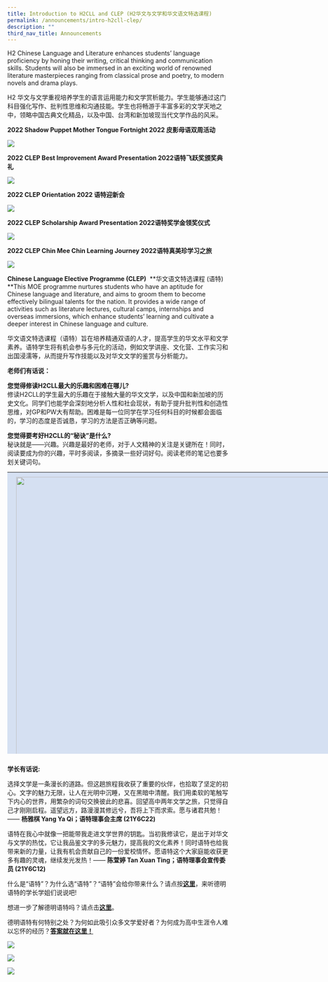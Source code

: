 ```yaml
---
title: Introduction to H2CLL and CLEP (H2华文与文学和华文语文特选课程)
permalink: /announcements/intro-h2cll-clep/
description: ""
third_nav_title: Announcements
---
```


H2 Chinese Language and Literature enhances students’ language proficiency by honing their writing, critical thinking and communication skills. Students will also be immersed in an exciting world of renowned literature masterpieces ranging from classical prose and poetry, to modern novels and drama plays.

H2 华文与文学重视培养学生的语言运用能力和文学赏析能力。学生能够通过这门科目强化写作、批判性思维和沟通技能。学生也将畅游于丰富多彩的文学天地之中，领略中国古典文化精品，以及中国、台湾和新加坡现当代文学作品的风采。

**2022 Shadow Puppet Mother Tongue Fortnight 2022 皮影母语双周活动**

![](/images/2022-Shadow-Puppet_Mother-Tongue-fortnight-2022.jpeg)

**2022 CLEP Best Improvement Award Presentation 2022语特飞跃奖颁奖典礼**

![](/images/2022-CLEP-Best-Improvement-Award-presentation-2022-scaled.jpg)

**2022 CLEP Orientation 2022 语特迎新会**

![](/images/2022-CLEP-Orientation-2022.jpg)

**2022 CLEP Scholarship Award Presentation 2022语特奖学金领奖仪式**

![](/images/2022-CLEP-Scholarship-Award-presentation-2022-scaled.jpg)

**2022 CLEP Chin Mee Chin Learning Journey 2022语特真美珍学习之旅**

![](/images/2022-CLEP-Student-Council-Handover-Ceremony-2022-scaled.jpg)

**Chinese Language Elective Programme (CLEP)**  **华文语文特选课程 (语特)  
**This MOE programme nurtures students who have an aptitude for Chinese language and literature, and aims to groom them to become effectively bilingual talents for the nation. It provides a wide range of activities such as literature lectures, cultural camps, internships and overseas immersions, which enhance students’ learning and cultivate a deeper interest in Chinese language and culture.

华文语文特选课程（语特）旨在培养精通双语的人才，提高学生的华文水平和文学素养。语特学生将有机会参与多元化的活动，例如文学讲座、文化营、工作实习和出国浸濡等，从而提升写作技能以及对华文文学的鉴赏与分析能力。

**老师们有话说：**

**您觉得修读H2CLL最大的乐趣和困难在哪儿?**  
修读H2CLL的学生最大的乐趣在于接触大量的华文文学，以及中国和新加坡的历史文化。同学们也能学会深刻地分析人性和社会现状，有助于提升批判性和创造性思维，对GP和PW大有帮助。困难是每一位同学在学习任何科目的时候都会面临的，学习的态度是否诚恳，学习的方法是否正确等问题。

**您觉得要考好H2CLL的“秘诀”是什么?**  
秘诀就是——兴趣。兴趣是最好的老师，对于人文精神的关注是关键所在！同时，阅读要成为你的兴趣，平时多阅读，多摘录一些好词好句。阅读老师的笔记也要多划关键词句。

<table style="box-sizing: border-box; border-collapse: collapse; border-spacing: 0px; margin: 0px 0px 1.5em; width: 996px; border: none; color: rgb(64, 64, 64); font-family: &quot;PT Sans&quot;, Arial, Helvetica, 宋体, SimSun, 华文细黑, STXihei; font-size: 16px; font-style: normal; font-variant-ligatures: normal; font-variant-caps: normal; font-weight: 400; letter-spacing: normal; orphans: 2; text-align: start; text-transform: none; white-space: normal; widows: 2; word-spacing: 0px; -webkit-text-stroke-width: 0px; background-color: rgb(241, 241, 236); text-decoration-thickness: initial; text-decoration-style: initial; text-decoration-color: initial; height: 643px;"><tbody style="box-sizing: border-box;"><tr style="box-sizing: border-box;"><td style="box-sizing: border-box; padding: 10px 20px; line-height: 1.2; text-align: left; border-bottom: 1px solid rgb(241, 241, 236); border-right: 1px solid rgb(241, 241, 236); color: rgb(20, 22, 56); background: rgb(213, 224, 242); width: 987.2px;"><img loading="lazy" class="alignnone size-full wp-image-20355" src="/images/Group-Photo_CLEP.png" alt="" width="1186" height="718" style="box-sizing: border-box; border: 0px; height: auto; max-width: 100%;"></td></tr><tr style="box-sizing: border-box;"><td style="box-sizing: border-box; padding: 10px 20px; line-height: 1.2; text-align: center; border-bottom: 1px solid rgb(241, 241, 236); border-right: 1px solid rgb(241, 241, 236); color: rgb(255, 255, 255); background: rgb(123, 137, 182); width: 987.2px;"><strong style="box-sizing: border-box; font-weight: bold;">2019年CLEP高一高二大合照 Group Photograph of 2019 Y5 and Y6 CLEP Students</strong></td></tr></tbody></table>

**学长有话说:**

选择文学是一条漫长的道路。但这趟旅程我收获了重要的伙伴，也拾取了坚定的初心。文字的魅力无限，让人在光明中沉睡，又在黑暗中清醒。我们用柔软的笔触写下内心的世界，用繁杂的词句交换彼此的悲喜。回望高中两年文学之旅，只觉得自己才刚刚启程。遥望远方，路漫漫其修远兮，吾将上下而求索。愿与诸君共勉！—— **杨雅棋 Yang Ya Qi；语特理事会主席 (21Y6C22)**

语特在我心中就像一把能带我走进文学世界的钥匙。当初我修读它，是出于对华文与文学的热忱，它让我品鉴文字的多元魅力，提高我的文化素养！同时语特也给我带来新的力量，让我有机会贡献自己的一份爱校情怀。愿语特这个大家庭能收获更多有趣的灵魂，继续发光发热！—— **陈萱婷 Tan Xuan Ting；语特理事会宣传委员 (21Y6C12)**

什么是“语特”？为什么选“语特”？“语特”会给你带来什么？请点按[**这里**](https://youtu.be/cF8erxWMc1U)，来听德明语特的学长学姐们说说吧!

想进一步了解德明语特吗？请点击[**这里**](/files/DHS-CLEP-Pamphlet-2022_Page-1_2.pdf)。

德明语特有何特别之处？为何如此吸引众多文学爱好者？为何成为高中生涯令人难以忘怀的经历？[**答案就在这里！**](https://www.youtube.com/watch?v=j7wMy6iMYx0)

![](/images/Openhouse_Page_3-scaled.jpg)

![](/images/Openhouse_Page_2-scaled.jpg)

![](/images/Openhouse_Page_1-scaled.jpg)
